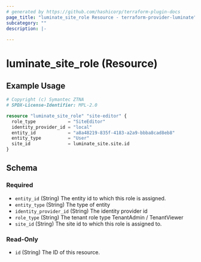 ```yaml
---
# generated by https://github.com/hashicorp/terraform-plugin-docs
page_title: "luminate_site_role Resource - terraform-provider-luminate"
subcategory: ""
description: |-
  
---
```


# luminate_site_role (Resource)



## Example Usage

```terraform
# Copyright (c) Symantec ZTNA
# SPDX-License-Identifier: MPL-2.0

resource "luminate_site_role" "site-editor" {
  role_type            = "SiteEditor"
  identity_provider_id = "local"
  entity_id            = "a8a48219-835f-4183-a2a9-bbba8cad8eb8"
  entity_type          = "User"
  site_id              = luminate_site.site.id
}
```

<!-- schema generated by tfplugindocs -->
## Schema

### Required

- `entity_id` (String) The entity id to which this role is assigned.
- `entity_type` (String) The type of entity
- `identity_provider_id` (String) The identity provider id
- `role_type` (String) The tenant role type TenantAdmin / TenantViewer
- `site_id` (String) The site id to which this role is assigned to.

### Read-Only

- `id` (String) The ID of this resource.
